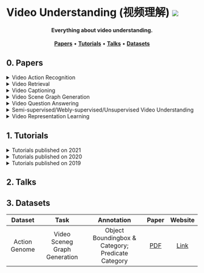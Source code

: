 # Video Understanding (视频理解) ![](https://visitor-badge.glitch.me/badge?page_id=putao537.Awesome-Video-Understanding)

<h4 align="center">Everything about video understanding.</h4>

<p align="center">
  <strong><a href="#0">Papers</a></strong> •
  <strong><a href="#1">Tutorials</a></strong> •
  <strong><a href="#2">Talks</a></strong> •
  <strong><a href="#3">Datasets</a></strong>
</p>

<h2 id="0">0. Papers</h2>

<details>
  <summary> Video Action Recognition </summary>
  
### 2022
|  **Pub.**  | **Title**                                                    |                          **Links**                           |
| :--------: | :----------------------------------------------------------- | :----------------------------------------------------------: |
| CVPR | Bridge-Prompt: Towards Ordinal Action Understanding in Instructional Videos | [PDF](https://openaccess.thecvf.com/content/CVPR2022/papers/Li_Bridge-Prompt_Towards_Ordinal_Action_Understanding_in_Instructional_Videos_CVPR_2022_paper.pdf)/[Code](https://github.com/ttlmh/Bridge-Prompt) |
| CVPR | Temporal Alignment Networks for Long-term Video | [PDF](https://openaccess.thecvf.com/content/CVPR2022/papers/Han_Temporal_Alignment_Networks_for_Long-Term_Video_CVPR_2022_paper.pdf)/[Code](https://www.robots.ox.ac.uk/~vgg/research/tan/) |
| CVPR | Deformable Video Transformer | [PDF](https://openaccess.thecvf.com/content/CVPR2022/papers/Wang_Deformable_Video_Transformer_CVPR_2022_paper.pdf) |
| CVPR | MeMViT: Memory-Augmented Multiscale Vision Transformer for Efficient Long-Term Video Recognition | [PDF](https://openaccess.thecvf.com/content/CVPR2022/papers/Wu_MeMViT_Memory-Augmented_Multiscale_Vision_Transformer_for_Efficient_Long-Term_Video_Recognition_CVPR_2022_paper.pdf) |
| CVPR | Assembly101: A Large-Scale Multi-View Video Dataset for Understanding Procedural Activities | [PDF](https://openaccess.thecvf.com/content/CVPR2022/papers/Sener_Assembly101_A_Large-Scale_Multi-View_Video_Dataset_for_Understanding_Procedural_Activities_CVPR_2022_paper.pdf)/[Dataset (Assembly101)](https://assembly-101.github.io/) |
| CVPR | Recurring the Transformer for Video Action Recognition | [PDF](https://openaccess.thecvf.com/content/CVPR2022/papers/Yang_Recurring_the_Transformer_for_Video_Action_Recognition_CVPR_2022_paper.pdf) |
| CVPR | Frame-wise Action Representations for Long Videos viaSequence Contrastive Learning | [PDF](https://openaccess.thecvf.com/content/CVPR2022/papers/Chen_Frame-Wise_Action_Representations_for_Long_Videos_via_Sequence_Contrastive_Learning_CVPR_2022_paper.pdf)/[Code](https://github.com/minghchen/CARL_code) |
| CVPR | Joint Hand Motion and Interaction Hotspots Prediction from Egocentric Videos | [PDF](https://openaccess.thecvf.com/content/CVPR2022/papers/Liu_Joint_Hand_Motion_and_Interaction_Hotspots_Prediction_From_Egocentric_Videos_CVPR_2022_paper.pdf)/[Code](https://stevenlsw.github.io/hoi-forecast/) |
| CVPR | End-to-End Semi-Supervised Learning for Video Action Detection | [PDF](https://openaccess.thecvf.com/content/CVPR2022/papers/Kumar_End-to-End_Semi-Supervised_Learning_for_Video_Action_Detection_CVPR_2022_paper.pdf)/[Code](https://github.com/AKASH2907/pi-consistency-activity-detection) |
  
</details>
  
<details>
  <summary> Video Retrieval </summary>
  
### 2022
|  **Pub.**  | **Title**                                                    |                          **Links**                           |
| :--------: | :----------------------------------------------------------- | :----------------------------------------------------------: |
| CVPR | Everything at Once – Multi-modal Fusion Transformer for Video Retrieval | [PDF](https://openaccess.thecvf.com/content/CVPR2022/papers/Shvetsova_Everything_at_Once_-_Multi-Modal_Fusion_Transformer_for_Video_Retrieval_CVPR_2022_paper.pdf)/[Code](https://github.com/ninatu/everything_at_once) | 
| CVPR | Object-aware Video-language Pre-training for Retrieval | [PDF](https://openaccess.thecvf.com/content/CVPR2022/papers/Wang_Object-Aware_Video-Language_Pre-Training_for_Retrieval_CVPR_2022_paper.pdf)/[Code](https://github.com/FingerRec/OA-Transformer) |
| CVPR | AxIoU: An Axiomatically Justified Measure for Video Moment Retrieval | [PDF](https://openaccess.thecvf.com/content/CVPR2022/papers/Togashi_AxIoU_An_Axiomatically_Justified_Measure_for_Video_Moment_Retrieval_CVPR_2022_paper.pdf) |
 
</details>
  
<details>
  <summary> Video Captioning </summary>

### 2022
|  **Pub.**  | **Title**                                                    |                          **Links**                           |
| :--------: | :----------------------------------------------------------- | :----------------------------------------------------------: |
| CVPR | End-to-End Generative Pretraining for Multimodal Video Captioning | [PDF](https://openaccess.thecvf.com/content/CVPR2022/papers/Seo_End-to-End_Generative_Pretraining_for_Multimodal_Video_Captioning_CVPR_2022_paper.pdf) |
| CVPR | Hierarchical Modular Network for Video Captioning | [PDF](https://openaccess.thecvf.com/content/CVPR2022/papers/Ye_Hierarchical_Modular_Network_for_Video_Captioning_CVPR_2022_paper.pdf) |
| CVPR | SwinBERT: End-to-End Transformers with Sparse Attentionfor Video Captioning | [PDF](https://openaccess.thecvf.com/content/CVPR2022/papers/Lin_SwinBERT_End-to-End_Transformers_With_Sparse_Attention_for_Video_Captioning_CVPR_2022_paper.pdf)/[Code](https://github.com/microsoft/SwinBERT) |
| CVPR | Complex Video Action Reasoning via Learnable Markov Logic Network | [PDF](https://openaccess.thecvf.com/content/CVPR2022/papers/Jin_Complex_Video_Action_Reasoning_via_Learnable_Markov_Logic_Network_CVPR_2022_paper.pdf) |
  
</details>
  
<details>
  <summary> Video Scene Graph Generation </summary>
 
### 2022
|  **Pub.**  | **Title**                                                    |                          **Links**                           |
| :--------: | :----------------------------------------------------------- | :----------------------------------------------------------: |
| CVPR | Classification-Then-Grounding: Reformulating Video Scene Graphs as Temporal Bipartite Graphs | [PDF](https://arxiv.org/pdf/2112.04222.pdf)/[Code](https://github.com/Dawn-LX/VidSGG-BIG) |
| CVPR | Dynamic Scene Graph Generation via Anticipatory Pre-training | [PDF](https://openaccess.thecvf.com/content/CVPR2022/papers/Li_Dynamic_Scene_Graph_Generation_via_Anticipatory_Pre-Training_CVPR_2022_paper.pdf) |
| CVPR | VRDFormer: End-to-End Video Visual Relation Detection with Transformers | [PDF](https://openaccess.thecvf.com/content/CVPR2022/papers/Zheng_VRDFormer_End-to-End_Video_Visual_Relation_Detection_With_Transformers_CVPR_2022_paper.pdf)/[Code](https://github.com/zhengsipeng/VRDFormer_VRD) |
  
### 2021
|  **Pub.**  | **Title**                                                    |                          **Links**                           |
| :--------: | :----------------------------------------------------------- | :----------------------------------------------------------: |
| TNNLS | What and When to Look?: Temporal Span Proposal Network for Video Visual Relation Detection | [PDF](https://arxiv.org/pdf/2107.07154.pdf) |
| ICCV | Spatial-Temporal Transformer for Dynamic Scene Graph Generation | [PDF](https://arxiv.org/pdf/2107.12309.pdf)/[Code](https://github.com/yrcong/STTran) |
| ICCV | Target Adaptive Context Aggregation for Video Scene Graph Generation | [PDF](https://arxiv.org/pdf/2108.08121.pdf)/[Code](https://github.com/MCG-NJU/TRACE) |
| ICCV | Detecting Human-Object Relationships in Videos | [PDF](https://openaccess.thecvf.com/content/ICCV2021/papers/Ji_Detecting_Human-Object_Relationships_in_Videos_ICCV_2021_paper.pdf) |
| ACM MM | Video Relation Detection via Tracklet based Visual Transformer | [PDF](https://dl.acm.org/doi/pdf/10.1145/3474085.3479231)/[Code](https://github.com/Dawn-LX/VidVRD-tracklets) |
| arxiv | Exploiting Long-Term Dependencies for Generating Dynamic Scene Graphs | [PDF](https://arxiv.org/pdf/2112.09828.pdf) |

### 2020
|  **Pub.**  | **Title**                                                    |                          **Links**                           |
| :--------: | :----------------------------------------------------------- | :----------------------------------------------------------: |  
| CVPR | Action Genome: Actions as Composition of Spatio-temporal Scene Graphs | [PDF](https://openaccess.thecvf.com/content_CVPR_2020/papers/Ji_Action_Genome_Actions_As_Compositions_of_Spatio-Temporal_Scene_Graphs_CVPR_2020_paper.pdf)/[Dataset (Action Genome)](https://www.actiongenome.org/) |
| CVPR | Beyond Short-Term Snippet: Video Relation Detection with Spatio-Temporal Global Context | [PDF](https://openaccess.thecvf.com/content_CVPR_2020/papers/Liu_Beyond_Short-Term_Snippet_Video_Relation_Detection_With_Spatio-Temporal_Global_Context_CVPR_2020_paper.pdf) 
| ECCV | Visual Relation Grounding in Videos | [PDF](https://www.ecva.net/papers/eccv_2020/papers_ECCV/papers/123510443.pdf)/[Code](https://github.com/doc-doc/vRGV) |  
### 2019~2017
|  **Pub.**  | **Title**                                                    |                          **Links**                           |
| :--------: | :----------------------------------------------------------- | :----------------------------------------------------------: |
| CVPR'19 | Video Relationship Reasoning using Gated Spatio-Temporal Energy Graph | [PDF](https://openaccess.thecvf.com/content_CVPR_2019/papers/Tsai_Video_Relationship_Reasoning_Using_Gated_Spatio-Temporal_Energy_Graph_CVPR_2019_paper.pdf) |
| ACM MM'19 | Video Relation Detection with Spatio-Temporal Graph | [PDF](https://dl.acm.org/doi/pdf/10.1145/3343031.3351058) |
| ICMR'19 | Annotating Objects and Relations in User-Generated Videos | [PDF](https://dl.acm.org/doi/pdf/10.1145/3323873.3325056)/[Dataset (VidOR)](https://xdshang.github.io/docs/vidor.html) |
| ACM MM'17 | Video Visual Relation Detection | [PDF](https://dl.acm.org/doi/pdf/10.1145/3123266.3123380)/[Dataset (VidVRD)](https://xdshang.github.io/docs/imagenet-vidvrd.html) |
  
</details>
  
<details>
  <summary> Video Question Answering </summary>
  
### 2022
|  **Pub.**  | **Title**                                                    |                          **Links**                           |
| :--------: | :----------------------------------------------------------- | :----------------------------------------------------------: |
| CVPR | Invariant Grounding for Video Question Answering | [PDF](https://openaccess.thecvf.com/content/CVPR2022/papers/Li_Invariant_Grounding_for_Video_Question_Answering_CVPR_2022_paper.pdf)/[Code](https://github.com/yl3800/IGV) |
| CVPR | Measuring Compositional Consistency for Video Question Answering | [PDF](https://openaccess.thecvf.com/content/CVPR2022/papers/Gandhi_Measuring_Compositional_Consistency_for_Video_Question_Answering_CVPR_2022_paper.pdf) |
| CVPR | From Representation to Reasoning: Towards both Evidence and Commonsense Reasoning for Video Question-Answering | [PDF](https://openaccess.thecvf.com/content/CVPR2022/papers/Li_From_Representation_to_Reasoning_Towards_Both_Evidence_and_Commonsense_Reasoning_CVPR_2022_paper.pdf)/[Code](https://github.com/bcmi/Causal-VidQA) |
  
</details>
  
<details>
  <summary> Semi-supervised/Webly-supervised/Unsupervised Video Understanding </summary>

### 2022
|  **Pub.**  | **Title**                                                    |                          **Links**                           |
| :--------: | :----------------------------------------------------------- | :----------------------------------------------------------: |
| CVPR | Motion-aware Contrastive Video Representation Learning via Foreground-background Merging | [PDF](https://openaccess.thecvf.com/content/CVPR2022/papers/Ding_Motion-Aware_Contrastive_Video_Representation_Learning_via_Foreground-Background_Merging_CVPR_2022_paper.pdf)/[Code](https://github.com/Mark12Ding/FAME) |
| CVPR | Long-Short Temporal Contrastive Learning of Video Transformers | [PDF](https://openaccess.thecvf.com/content/CVPR2022/papers/Wang_Long-Short_Temporal_Contrastive_Learning_of_Video_Transformers_CVPR_2022_paper.pdf) |
| CVPR | TransRank: Self-supervised Video Representation Learning via Ranking-based Transformation Recognition | [PDF](https://openaccess.thecvf.com/content/CVPR2022/papers/Duan_TransRank_Self-Supervised_Video_Representation_Learning_via_Ranking-Based_Transformation_Recognition_CVPR_2022_paper.pdf)/[Code](https://github.com/kennymckormick/TransRank) |
| CVPR | Video-Text Representation Learning via Differentiable Weak Temporal Alignment | [PDF](https://openaccess.thecvf.com/content/CVPR2022/papers/Ko_Video-Text_Representation_Learning_via_Differentiable_Weak_Temporal_Alignment_CVPR_2022_paper.pdf)/[Code](https://github.com/mlvlab/VT-TWINS) |
| CVPR | Look for the Change: Learning Object States and State-Modifying Actions from Untrimmed Web Videos | [PDF](https://openaccess.thecvf.com/content/CVPR2022/papers/Soucek_Look_for_the_Change_Learning_Object_States_and_State-Modifying_Actions_CVPR_2022_paper.pdf)/[Code](https://data.ciirc.cvut.cz/public/projects/2022LookForTheChange/) |
| CVPR | Semi-Weakly-Supervised Learning of Complex Actions from Instructional Task Videos | [PDF](https://openaccess.thecvf.com/content/CVPR2022/papers/Shen_Semi-Weakly-Supervised_Learning_of_Complex_Actions_From_Instructional_Task_Videos_CVPR_2022_paper.pdf)/[Code](https://github.com/Yuhan-Shen/SWSL) |
| CVPR | Cross-Architecture Self-supervised Video Representation Learning | [PDF](https://openaccess.thecvf.com/content/CVPR2022/papers/Guo_Cross-Architecture_Self-Supervised_Video_Representation_Learning_CVPR_2022_paper.pdf)/[Code](https://github.com/guoshengcv/CACL) |
| CVPR | Probabilistic Representations for Video Contrastive Learning | [PDF](https://openaccess.thecvf.com/content/CVPR2022/papers/Park_Probabilistic_Representations_for_Video_Contrastive_Learning_CVPR_2022_paper.pdf) |
| CVPR | Learning from Untrimmed Videos: Self-Supervised Video Representation Learning with Hierarchical Consistency | [PDF](https://openaccess.thecvf.com/content/CVPR2022/papers/Qing_Learning_From_Untrimmed_Videos_Self-Supervised_Video_Representation_Learning_With_Hierarchical_CVPR_2022_paper.pdf)/[Code](https://hico-cvpr2022.github.io/) |
| CVPR | Self-supervised Video Transformer | [PDF](https://openaccess.thecvf.com/content/CVPR2022/papers/Ranasinghe_Self-Supervised_Video_Transformer_CVPR_2022_paper.pdf)/[Code](https://git.io/J1juJ) |  

  
</details>
  
<details>
  <summary> Video Representation Learning </summary>

### 2022
|  **Pub.**  | **Title**                                                    |                          **Links**                           |
| :--------: | :----------------------------------------------------------- | :----------------------------------------------------------: |
| CVPR | Tencent-MVSE: A Large-Scale Benchmark Dataset for Multi-Modal Video Similarity Evaluation | [PDF](https://openaccess.thecvf.com/content/CVPR2022/papers/Zeng_Tencent-MVSE_A_Large-Scale_Benchmark_Dataset_for_Multi-Modal_Video_Similarity_Evaluation_CVPR_2022_paper.pdf)/[Dataset (Tencent-MVSE)](https://tencent-mvse.github.io/) |
| CVPR | 3MASSIV: Multilingual, Multimodal and Multi-Aspect dataset of Social Media Short Videos | [PDF](https://openaccess.thecvf.com/content/CVPR2022/papers/Gupta_3MASSIV_Multilingual_Multimodal_and_Multi-Aspect_Dataset_of_Social_Media_Short_CVPR_2022_paper.pdf)/[Dataset (3MASSIV)](https://sharechat.com/research/3massiv) |
| CVPR | BEVT: BERT Pretraining of Video Transformers | [PDF](https://openaccess.thecvf.com/content/CVPR2022/papers/Wang_BEVT_BERT_Pretraining_of_Video_Transformers_CVPR_2022_paper.pdf)/[Code](https://github.com/xyzforever/BEVT) |
| CVPR | Multiview Transformers for Video Recognition | [PDF](https://openaccess.thecvf.com/content/CVPR2022/papers/Yan_Multiview_Transformers_for_Video_Recognition_CVPR_2022_paper.pdf)/[Code](https://github.com/google-research/scenic) |
| CVPR | Object-Region Video Transformers | [PDF](https://openaccess.thecvf.com/content/CVPR2022/papers/Herzig_Object-Region_Video_Transformers_CVPR_2022_paper.pdf)/[Code](https://roeiherz.github.io/ORViT/) |
| CVPR | Video Swin Transformer | [PDF](https://openaccess.thecvf.com/content/CVPR2022/papers/Liu_Video_Swin_Transformer_CVPR_2022_paper.pdf) |  
| CVPR | Revisiting the “Video” in Video-Language Understanding | [PDF](https://openaccess.thecvf.com/content/CVPR2022/papers/Buch_Revisiting_the_Video_in_Video-Language_Understanding_CVPR_2022_paper.pdf)/[Code](https://stanfordvl.github.io/atp-revisit-video-lang/) |
| CVPR | Ego4D: Around the World in 3,000 Hours of Egocentric Video | [PDF](https://openaccess.thecvf.com/content/CVPR2022/papers/Grauman_Ego4D_Around_the_World_in_3000_Hours_of_Egocentric_Video_CVPR_2022_paper.pdf)/[Code](https://ego4d-data.org/) |
| CVPR | TubeFormer-DeepLab: Video Mask Transformer | [PDF](https://openaccess.thecvf.com/content/CVPR2022/papers/Kim_TubeFormer-DeepLab_Video_Mask_Transformer_CVPR_2022_paper.pdf) |
  
</details>
  
<h2 id="1">1. Tutorials</h2>

<details> <summary> Tutorials published on 2021  </summary>
  
|  **Pub.**  | **Title**                                                    |                          **Links**                           |
| :--------: | :----------------------------------------------------------- | :----------------------------------------------------------: |
| CVPR | 2nd Comprehensive Tutorial on Video Modeling | [Homepage](https://bryanyzhu.github.io/video-cvpr2021/) |
| ICCV | 2nd Tutorial on Large Scale Holistic Video Understanding | [Homepage](https://holistic-video-understanding.github.io/tutorials/iccv2021.html) |
| ICCV | Efficient Video Understanding: State-of-the-art, Challenges, and Opportunities | [Homepage](https://sites.google.com/view/effvideo-2021/) |

</details>  
   
<details> <summary> Tutorials published on 2020  </summary>
  
|  **Pub.**  | **Title**                                                    |                          **Links**                           |
| :--------: | :----------------------------------------------------------- | :----------------------------------------------------------: |
| CVPR | Visual Recognition for Images, Video, and 3D | [Homepage](https://www.sainingxie.com/Tutorials/CVPR2020/) |
| CVPR | Large Scale Holistic Video Understanding Tutorial | [Homepage](https://holistic-video-understanding.github.io/tutorials/cvpr2020.html) |
| CVPR | A Comprehensive Tutorial on Video Modeling | [Homepage](https://bryanyzhu.github.io/videomodeling.github.io/) |
  
</details>  
  
<details> <summary> Tutorials published on 2019  </summary>
  
|  **Pub.**  | **Title**                                                    |                          **Links**                           |
| :--------: | :----------------------------------------------------------- | :----------------------------------------------------------: |

</details>  

  
  
<h2 id="2">2. Talks</h2>
  
  
<h2 id="3">3. Datasets</h2>
  
| **Dataset** | **Task** | **Annotation** | **Paper** | **Website** |  
| :---------: | :------: | :------------: | :-------: | :---------: |  
| Action Genome | Video Sceneg Graph Generation | Object Boundingbox & Category; Predicate Category | [PDF](https://arxiv.org/pdf/1912.06992.pdf) | [Link](https://www.actiongenome.org/) |  

